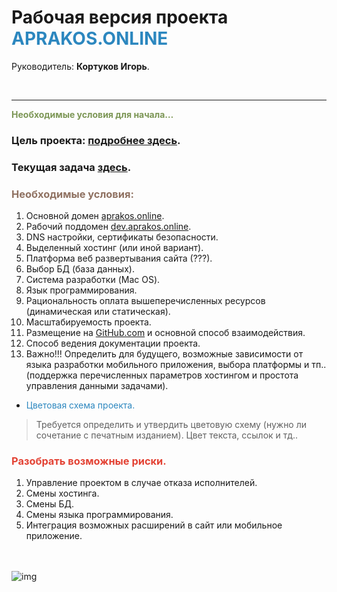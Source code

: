 # Рабочая версия проекта <span style="color: #2C87BF;">APRAKOS.ONLINE</span>
 
Руководитель: **Кортуков Игорь**.

<br>

---

<span style="color: #7C9655;">**Необходимые условия для начала…**

### Цель проекта:  [подробнее здесь](./target.md).

### Текущая задача [здесь](./task.md).

### <span style="color: #8F7161;">Необходимые условия:
   1. Основной домен [aprakos.online](https://aprakos.online). 
   2.   Рабочий поддомен [dev.aprakos.online](https://dev.aprakos.online).
   3.   DNS настройки, сертификаты безопасности.
   4.   Выделенный хостинг (или иной вариант).
   5.   Платформа веб развертывания сайта (???).
   6.   Выбор БД (база данных).
   7.   Система разработки (Mac OS).
   8.   Язык программирования.
   9.   Рациональность оплата вышеперечисленных ресурсов (динамическая или статическая).
   10.   Масштабируемость проекта.
   11.   Размещение на [GitHub.com](https://github.com/) и основной способ взаимодействия.
   12.   Способ ведения документации проекта.
   13.   Важно!!! Определить для будущего, возможные зависимости от языка разработки мобильного приложения, выбора платформы и тп..(поддержка перечисленных параметров хостингом и простота управления данными задачами).
   -   <span style="color: #2C87BF;">Цветовая схема проекта.
>Требуется определить и утвердить цветовую схему (нужно ли сочетание с печатным изданием). Цвет текста, ссылок и тд..


### <span style="color: #e34234;">Разобрать возможные риски.

   1. Управление проектом в случае отказа исполнителей.
   2. Смены хостинга.
   3. Смены БД.
   4. Смены языка программирования.
   5. Интеграция возможных расширений в сайт или мобильное приложение.

<br><br>
![img](https://1.bp.blogspot.com/-wFaMiAHx-Y8/YG3EaVrCDFI/AAAAAAAAGZY/IYjO6zFHW5wjj4I_HrssCIShQpMxWMHlgCLcBGAsYHQ/s800/IMG_2094.PNG)